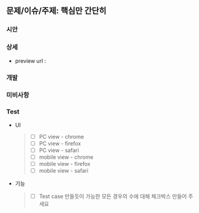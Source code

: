 ## 문제/이슈/주제: 핵심만 간단히

### 시안

### 상세

- preview url :

### 개발

<!-- example -->
<!--
1. feature name
   - 약간 복잡한 내용 있으면 적기
   - fix 일 경우 변경 이유, to-be, as-is 추가
   - image 첨부
-->

### 미비사항

### Test

- UI

  > - [ ] PC view - chrome
  > - [ ] PC view - firefox
  > - [ ] PC view - safari
  > - [ ] mobile view - chrome
  > - [ ] mobile view - firefox
  > - [ ] mobile view - safari

- 기능

  > - [ ] Test case 만들듯이 가능한 모든 경우의 수에 대해 체크박스 만들어 주세요
